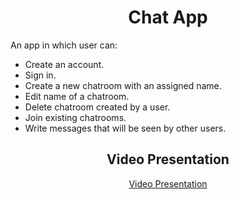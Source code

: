<div align="center">
  <h1>Chat App</h1>
</div>

An app in which user can:
- Create an account.
- Sign in.
- Create a new chatroom with an assigned name.
- Edit name of a chatroom.
- Delete chatroom created by a user.
- Join existing chatrooms.
- Write messages that will be seen by other users.

<div align="center"> 
<h2>Video Presentation </h2>

[Video Presentation](https://github.com/fabianeboli/chatroom-netcore/assets/22573987/02370afa-6629-4a07-afcd-88d4b38a93c0)

</div>
